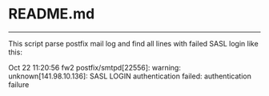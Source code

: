 # README.md
---

This script parse postfix mail log and find all lines with failed SASL login like this:

Oct 22 11:20:56 fw2 postfix/smtpd[22556]: warning: unknown[141.98.10.136]: SASL LOGIN authentication failed: authentication failure
